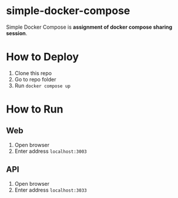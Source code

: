 # simple-docker-compose

Simple Docker Compose is **assignment of docker compose sharing session**.

# How to Deploy

1. Clone this repo
1. Go to repo folder
1. Run ```docker compose up```

# How to Run
## Web 
1. Open browser
1. Enter address ```localhost:3003```


## API 
1. Open browser
1. Enter address ```localhost:3033```
